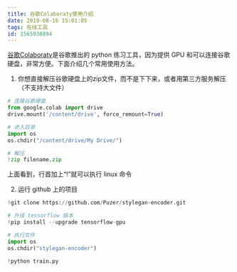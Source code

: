 ```yaml
---
title: 谷歌Colaboraty使用介绍
date: 2019-08-16 15:01:05
tags: 在线工具
id: 1565938894
---
```

[谷歌Colaboraty](https://colab.research.google.com)是谷歌推出的 python 练习工具，因为提供 GPU 和可以连接谷歌硬盘，非常方便。下面介绍几个常用使用方法。

1. 你想直接解压谷歌硬盘上的zip文件，而不是下下来，或者用第三方服务解压（不支持大文件）
```python
# 连接谷歌硬盘
from google.colab import drive
drive.mount('/content/drive', force_remount=True)

# 进入目录
import os
os.chdir("/content/drive/My Drive/")

# 解压
!zip filename.zip
```
上面看到，行首加上“!”就可以执行 linux 命令

2. 运行 github 上的项目
```python
!git clone https://github.com/Puzer/stylegan-encoder.git

# 升级 tensorflow 版本
!pip install --upgrade tensorflow-gpu

# 执行文件
import os
os.chdir("stylegan-encoder")

!python train.py
```